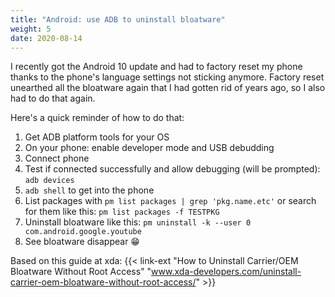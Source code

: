 ```yaml
---
title: "Android: use ADB to uninstall bloatware"
weight: 5
date: 2020-08-14
---
```


I recently got the Android 10 update and had to factory reset my phone thanks to the phone's language settings not sticking anymore. Factory reset unearthed all the bloatware again that I had gotten rid of years ago, so I also had to do that again.

Here's a quick reminder of how to do that:

1. Get ADB platform tools for your OS
2. On your phone: enable developer mode and USB debudding
3. Connect phone
4. Test if connected successfully and allow debugging (will be prompted): `adb devices`
5. `adb shell` to get into the phone
6. List packages with `pm list packages | grep 'pkg.name.etc'` or search for them like this: `pm list packages -f TESTPKG`
7. Uninstall bloatware like this: `pm uninstall -k --user 0 com.android.google.youtube`
8. See bloatware disappear 😁

Based on this guide at xda: {{< link-ext "How to Uninstall Carrier/OEM Bloatware Without Root Access" "www.xda-developers.com/uninstall-carrier-oem-bloatware-without-root-access/" >}}